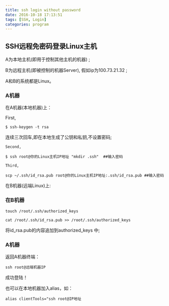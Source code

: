 ```yaml
---
title: ssh login without password
date: 2016-10-18 17:13:51
tags: [SSH, Login]
categories: program
---
```


## SSH远程免密码登录Linux主机

A为本地主机(即用于控制其他主机的机器) ;

B为远程主机(即被控制的机器Server), 假如ip为100.73.21.32 ;

A和B的系统都是Linux。

### A机器

在A机器(本地机器)上：

  First,

`$ ssh-keygen -t rsa`

连续三次回车,即在本地生成了公钥和私钥,不设置密码;

    Second,

`$ ssh root@你的Linux主机IP地址 "mkdir .ssh"  ##输入密码`

    Third,

`scp ~/.ssh/id_rsa.pub root@你的Linux主机IP地址:.ssh/id_rsa.pub ##输入密码`

在B机器(远端Linux)上:

### 在B机器

`touch /root/.ssh/authorized_keys`

`cat /root/.ssh/id_rsa.pub >> /root/.ssh/authorized_keys`
    
将id_rsa.pub的内容追加到authorized_keys 中;


### A机器

返回A机器终端：

`ssh root@远端机器IP` 

成功登陆！

也可以在本地机器加入alias，如：

`alias clientTools="ssh root@IP地址`








